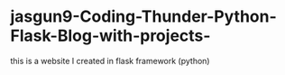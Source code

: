 # jasgun9-Coding-Thunder-Python-Flask-Blog-with-projects-
this is a website I created in flask framework (python)
